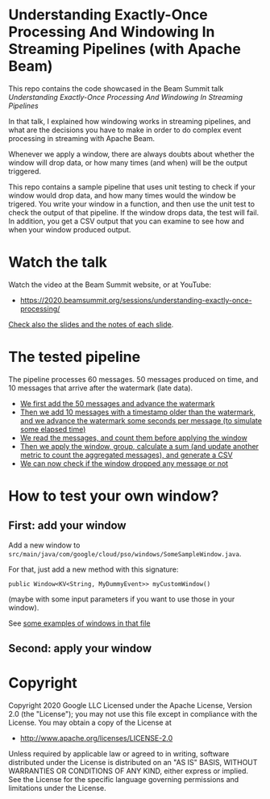 # Understanding Exactly-Once Processing And Windowing In Streaming Pipelines (with Apache Beam)

This repo contains the code showcased in the Beam Summit talk 
_Understanding Exactly-Once Processing And Windowing In Streaming Pipelines_

In that talk, I explained how windowing works in streaming pipelines, and what are the decisions you have
to make in order to do complex event processing in streaming with Apache Beam.

Whenever we apply a window, there are always doubts about whether the window will drop data, or how many 
times (and when) will be the output triggered.

This repo contains a sample pipeline that uses unit testing to check if your window would drop data, 
and how many times would the window be trigered. You write your window in a function, and then use the unit
test to check the output of that pipeline. If the window drops data, the test will fail. In addition, you 
get a CSV output that you can examine to see how and when your window produced output.

# Watch the talk

Watch the video at the Beam Summit website, or at YouTube:
* https://2020.beamsummit.org/sessions/understanding-exactly-once-processing/

[Check also the slides and the notes of each slide](https://drive.google.com/file/d/1XOZ5EMSjVv1WwJe_X7kqhqSVm502pzfs/view?usp=sharing).

# The tested pipeline

The pipeline processes 60 messages. 50 messages produced on time, and 10 messages that arrive after the
watermark (late data).

* [We first add the 50 messages and advance the watermark](https://github.com/iht/beam-late-data/blob/df3b504e9c36e69dd60c22d66d9ff0efc9a849f3/src/test/java/com/google/cloud/pso/LateDropOrNotTest.java#L117-L131)
* [Then we add 10 messages with a timestamp older than the watermark, and we advance the watermark some seconds per message (to simulate some elapsed time)](https://github.com/iht/beam-late-data/blob/df3b504e9c36e69dd60c22d66d9ff0efc9a849f3/src/test/java/com/google/cloud/pso/LateDropOrNotTest.java#L133-L142)
* [We read the messages, and count them before applying the window](https://github.com/iht/beam-late-data/blob/df3b504e9c36e69dd60c22d66d9ff0efc9a849f3/src/test/java/com/google/cloud/pso/LateDropOrNotTest.java#L149-L161)
* [Then we apply the window, group, calculate a sum (and update another metric to count the aggregated messages), and generate a CSV](https://github.com/iht/beam-late-data/blob/df3b504e9c36e69dd60c22d66d9ff0efc9a849f3/src/test/java/com/google/cloud/pso/LateDropOrNotTest.java#L163-L178)
* [We can now check if the window dropped any message or not](https://github.com/iht/beam-late-data/blob/df3b504e9c36e69dd60c22d66d9ff0efc9a849f3/src/test/java/com/google/cloud/pso/LateDropOrNotTest.java#L201-L211)

# How to test your own window?


## First: add your window

Add a new window to `src/main/java/com/google/cloud/pso/windows/SomeSampleWindow.java`.

For that, just add a new method with this signature:

`public Window<KV<String, MyDummyEvent>> myCustomWindow()`

(maybe with some input parameters if you want to use those in your window).

See [some examples of windows in that file](https://github.com/iht/beam-late-data/blob/df3b504e9c36e69dd60c22d66d9ff0efc9a849f3/src/main/java/com/google/cloud/pso/windows/SomeSampleWindow.java#L64-L110)

## Second: apply your window


# Copyright

Copyright 2020 Google LLC
Licensed under the Apache License, Version 2.0 (the "License");
you may not use this file except in compliance with the License.
You may obtain a copy of the License at

 * http://www.apache.org/licenses/LICENSE-2.0

Unless required by applicable law or agreed to in writing, software
distributed under the License is distributed on an "AS IS" BASIS,
WITHOUT WARRANTIES OR CONDITIONS OF ANY KIND, either express or implied.
See the License for the specific language governing permissions and
limitations under the License.
